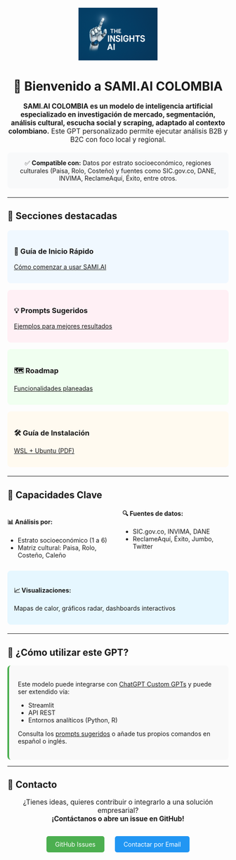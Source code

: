 <p align="center">
  <img src="LOGO.png" width="180" alt="SAMI.AI COLOMBIA Logo">
</p>

<h1 align="center">🎯 Bienvenido a SAMI.AI COLOMBIA</h1>

<p align="center" style="font-size: 1.1em;">
  <strong>SAMI.AI COLOMBIA es un modelo de inteligencia artificial especializado en investigación de mercado, segmentación, análisis cultural, escucha social y scraping, adaptado al contexto colombiano.</strong> Este GPT personalizado permite ejecutar análisis B2B y B2C con foco local y regional.
</p>

<div align="center" style="background-color: #f8f9fa; padding: 15px; border-radius: 8px; margin: 20px 0;">
✅ <strong>Compatible con:</strong> Datos por estrato socioeconómico, regiones culturales (Paisa, Rolo, Costeño) y fuentes como SIC.gov.co, DANE, INVIMA, ReclameAquí, Éxito, entre otros.
</div>

---

## 🚀 Secciones destacadas

<div style="display: grid; grid-template-columns: repeat(auto-fit, minmax(250px, 1fr)); gap: 15px; margin: 20px 0;">
  <div style="background-color: #f0f8ff; padding: 15px; border-radius: 8px;">
    <h3>📘 Guía de Inicio Rápido</h3>
    <p><a href="GETTING_STARTED.md">Cómo comenzar a usar SAMI.AI</a></p>
  </div>
  
  <div style="background-color: #fff0f5; padding: 15px; border-radius: 8px;">
    <h3>💡 Prompts Sugeridos</h3>
    <p><a href="example_prompts.md">Ejemplos para mejores resultados</a></p>
  </div>
  
  <div style="background-color: #f0fff0; padding: 15px; border-radius: 8px;">
    <h3>🗺️ Roadmap</h3>
    <p><a href="ROADMAP.md">Funcionalidades planeadas</a></p>
  </div>
  
  <div style="background-color: #fffaf0; padding: 15px; border-radius: 8px;">
    <h3>🛠️ Guía de Instalación</h3>
    <p><a href="Guia_WSL_Ubuntu_Instalacion.pdf">WSL + Ubuntu (PDF)</a></p>
  </div>
</div>

---

## 🌟 Capacidades Clave

<div style="columns: 2; column-gap: 20px; margin: 20px 0;">
  <div>
    <h4>📊 Análisis por:</h4>
    <ul>
      <li>Estrato socioeconómico (1 a 6)</li>
      <li>Matriz cultural: Paisa, Rolo, Costeño, Caleño</li>
    </ul>
  </div>
  
  <div>
    <h4>🔍 Fuentes de datos:</h4>
    <ul>
      <li>SIC.gov.co, INVIMA, DANE</li>
      <li>ReclameAquí, Éxito, Jumbo, Twitter</li>
    </ul>
  </div>
</div>

<div style="background-color: #e6f7ff; padding: 15px; border-radius: 8px; margin: 20px 0;">
  <h4>📈 Visualizaciones:</h4>
  <p>Mapas de calor, gráficos radar, dashboards interactivos</p>
</div>

---

## 📌 ¿Cómo utilizar este GPT?

<div style="background-color: #f9f9f9; padding: 20px; border-radius: 8px; border-left: 4px solid #4CAF50;">
  <p>Este modelo puede integrarse con <a href="https://chatgpt.com/g/g-6803ba313cc88191b6a11e9cc37f0077-sami-ai-colombia" target="_blank">ChatGPT Custom GPTs</a> y puede ser extendido vía:</p>
  <ul>
    <li>Streamlit</li>
    <li>API REST</li>
    <li>Entornos analíticos (Python, R)</li>
  </ul>
  <p>Consulta los <a href="example_prompts.md">prompts sugeridos</a> o añade tus propios comandos en español o inglés.</p>
</div>

---

## 📩 Contacto

<p align="center" style="font-size: 1.1em;">
  ¿Tienes ideas, quieres contribuir o integrarlo a una solución empresarial?<br>
  <strong>¡Contáctanos o abre un issue en GitHub!</strong>
</p>

<div align="center" style="margin-top: 30px;">
  <a href="#" style="background-color: #4CAF50; color: white; padding: 10px 20px; text-decoration: none; border-radius: 5px; display: inline-block; margin: 0 10px;">GitHub Issues</a>
  <a href="#" style="background-color: #2196F3; color: white; padding: 10px 20px; text-decoration: none; border-radius: 5px; display: inline-block; margin: 0 10px;">Contactar por Email</a>
</div>
